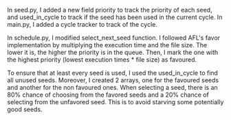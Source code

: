 In seed.py, I added a new field priority to track the priority of each seed, and 
used_in_cycle to track if the seed has been used in the current cycle. In main.py, I added
a cycle tracker to track of the cycle.

In schedule.py, I modified select_next_seed function. I followed AFL's 
favor implementation by multiplying the execution time and the file size.
The lower it is, the higher the priority is in the queue. Then,
I mark the one with the highest priority (lowest execution times * file size)
as favoured. 

To ensure that at least every seed is used, I used the used_in_cycle 
to find all unused seeds. Moreover, I created 2 arrays, one for the 
favoured seeds and another for the non favoured ones.  When selecting a seed, 
there is an 80% chance of choosing from the favored seeds and a 20% chance of selecting 
from the unfavored seed. This is to avoid starving some potentially good seeds.

